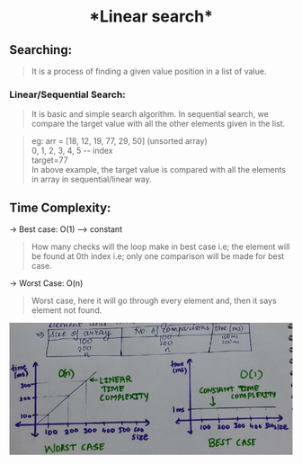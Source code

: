<h1 align="center"> *Linear search* </h1>

## Searching:
> It is a process of finding a given value position in a list of value.

### Linear/Sequential Search:
> It is basic and simple search algorithm.
> In sequential search, we compare the target value with all the other elements given in the list.

> eg: arr = [18, 12, 19, 77, 29, 50]  (unsorted array)<br/>
>            0,  1,  2,  3,  4,  5  -- index<br/>
>     target=77<br/>
In above example, the target value is compared with all the elements in array in sequential/linear way.

## Time Complexity:

-> Best case: O(1)  --> constant
> How many checks will the loop make in best case i.e; the element will be found at 0th index i.e; only one comparison will 
> be made for best case.

-> Worst Case: O(n) 
> Worst case, here it will go through every element and, then it says element not found.

![plot](img1.jpg)